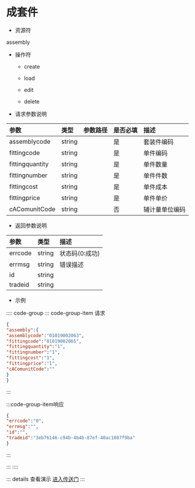 # 成套件

- 资源符

assembly

- 操作符

  - create <Badge type="tip" text="v1" vertical="top"/>

  - load <Badge type="tip" text="v2" vertical="top"/>

  - edit <Badge type="tip" text="v2" vertical="top"/>

  - delete <Badge type="tip" text="v2" vertical="top"/>

- 请求参数说明

|参数|类型|参数路径|是否必填|描述|
|:-|:-|:-|:-|:-|
|assemblycode|string||是|套装件编码|
|fittingcode|string||是|单件编码|
|fittingquantity|string||是|单件数量|
|fittingnumber|string||是|单件件数|
|fittingcost|string||是|单件成本|
|fittingprice|string||是|单件单价|
|cAComunitCode|string||否|辅计量单位编码|

- 返回参数说明

|参数|类型|描述|
|:-|:-|:-|
|errcode|string|状态码(0:成功)|
|errmsg|string|错误描述|
|id|string||
|tradeid|string||

- 示例

:::: code-group
::: code-group-item 请求

```json
{
"assembly":{
"assemblycode":"01019002063",
"fittingcode":"01019002065",
"fittingquantity":"1",
"fittingnumber":"1",
"fittingcost":"1",
"fittingprice":"1",
"cAComunitCode":""
}
}
```

:::

:::code-group-item响应

```json
{
"errcode":"0",
"errmsg":"",
"id":"",
"tradeid":"3eb76146-c94b-4b4b-87ef-40ac1087f9ba"
}
```

:::

:::
::::

::: details 查看演示
[进入传送门](/images/erp/gif/assembly.gif)
:::
